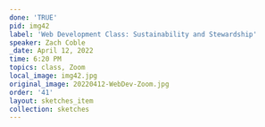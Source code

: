 ```yaml
---
done: 'TRUE'
pid: img42
label: 'Web Development Class: Sustainability and Stewardship'
speaker: Zach Coble
_date: April 12, 2022
time: 6:20 PM
topics: class, Zoom
local_image: img42.jpg
original_image: 20220412-WebDev-Zoom.jpg
order: '41'
layout: sketches_item
collection: sketches
---
```

